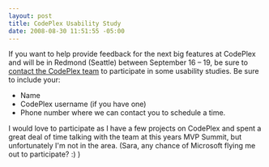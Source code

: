 ```yaml
---
layout: post
title: CodePlex Usability Study
date: 2008-08-30 11:51:55 -05:00
---
```


If you want to help provide feedback for the next big features at CodePlex and will be in Redmond (Seattle) between September 16 – 19, be sure to [contact the CodePlex team](http://www.codeplex.com/ContactUs.aspx) to participate in some usability studies. Be sure to include your:

*   Name 
*   CodePlex username (if you have one) 
*   Phone number where we can contact you to schedule a time.   

I would love to participate as I have a few projects on CodePlex and spent a great deal of time talking with the team at this years MVP Summit, but unfortunately I'm not in the area. (Sara, any chance of Microsoft flying me out to participate? :) )
